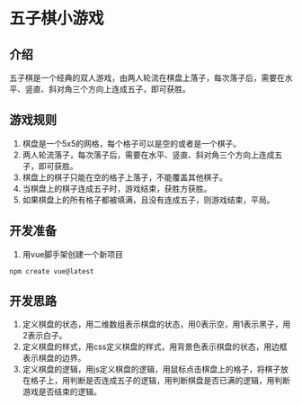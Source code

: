 # 五子棋小游戏
## 介绍
五子棋是一个经典的双人游戏，由两人轮流在棋盘上落子，每次落子后，需要在水平、竖直、斜对角三个方向上连成五子，即可获胜。

## 游戏规则
1. 棋盘是一个5x5的网格，每个格子可以是空的或者是一个棋子。
2. 两人轮流落子，每次落子后，需要在水平、竖直、斜对角三个方向上连成五子，即可获胜。
3. 棋盘上的棋子只能在空的格子上落子，不能覆盖其他棋子。
4. 当棋盘上的棋子连成五子时，游戏结束，获胜方获胜。
5. 如果棋盘上的所有格子都被填满，且没有连成五子，则游戏结束，平局。

## 开发准备
1. 用vue脚手架创建一个新项目
```
npm create vue@latest
```
## 开发思路
1. 定义棋盘的状态，用二维数组表示棋盘的状态，用0表示空，用1表示黑子，用2表示白子。
2. 定义棋盘的样式，用css定义棋盘的样式，用背景色表示棋盘的状态，用边框表示棋盘的边界。
3. 定义棋盘的逻辑，用js定义棋盘的逻辑，用鼠标点击棋盘上的格子，将棋子放在格子上，用判断是否连成五子的逻辑，用判断棋盘是否已满的逻辑，用判断游戏是否结束的逻辑。

